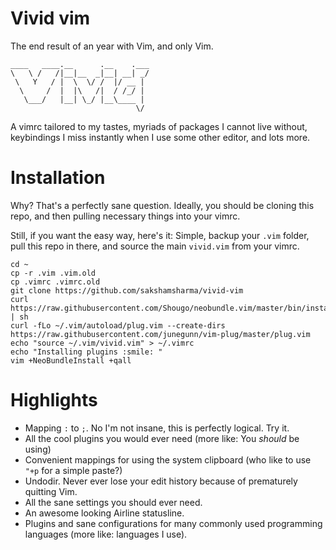 Vivid vim
==========

The end result of an year with Vim, and only Vim.

```
____   ____.__      .__    .___
\   \ /   /|__|__  _|__| __| _/
 \   Y   / |  \  \/ /  |/ __ | 
  \     /  |  |\   /|  / /_/ | 
   \___/   |__| \_/ |__\____ | 
                            \/ 
```

A vimrc tailored to my tastes, myriads of packages I cannot live without, keybindings I miss instantly when I use some other editor, and lots more.

# Installation
Why? That's a perfectly sane question. Ideally, you should be cloning this repo, and then pulling necessary things into your vimrc.

Still, if you want the easy way, here's it:
Simple, backup your ```.vim``` folder, pull this repo in there, and source the main ```vivid.vim``` from your vimrc.

```
cd ~
cp -r .vim .vim.old
cp .vimrc .vimrc.old
git clone https://github.com/sakshamsharma/vivid-vim
curl https://raw.githubusercontent.com/Shougo/neobundle.vim/master/bin/install.sh | sh
curl -fLo ~/.vim/autoload/plug.vim --create-dirs https://raw.githubusercontent.com/junegunn/vim-plug/master/plug.vim
echo "source ~/.vim/vivid.vim" > ~/.vimrc
echo "Installing plugins :smile: "
vim +NeoBundleInstall +qall
```

# Highlights
+ Mapping ```:``` to ```;```. No I'm not insane, this is perfectly logical. Try it.
+ All the cool plugins you would ever need (more like: You *should* be using)
+ Convenient mappings for using the system clipboard (who like to use ```"+p``` for a simple paste?)
+ Undodir. Never ever lose your edit history because of prematurely quitting Vim.
+ All the sane settings you should ever need.
+ An awesome looking Airline statusline.
+ Plugins and sane configurations for many commonly used programming languages (more like: languages I use).
